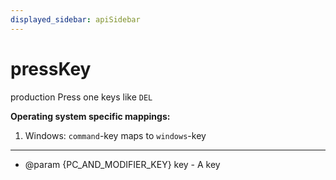 ```yaml
---
displayed_sidebar: apiSidebar
---
```

# pressKey

 <span class="theme-doc-version-badge badge badge--success">production</span> 
Press one keys like `DEL`

**Operating system specific mappings:**
1. Windows: `command`-key maps to `windows`-key
---


   * @param {PC_AND_MODIFIER_KEY} key - A key
